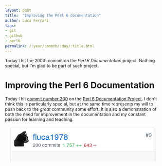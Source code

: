 ```yaml
---
layout: post
title:  "Improving the Perl 6 documentation"
author: Luca Ferrari
tags:
- git
- github
- perl6
permalink: /:year/:month/:day/:title.html
---
```


Today I hit the 200th commit on the *Perl 6 Documentation* project.
Nothing special, but I'm glad to be part of such project.

# Improving the Perl 6 Documentation

Today I hit [commit number 200](https://github.com/perl6/doc/graphs/contributors) on the [Perl 6 Documentation Project](https://github.com/perl6/doc). I don't think this is particularly special, but at the same time represents my will to push back to the *great* community some effort.
It is also a demonstration of both the need for improvement in the documentation and my constant passion for learning and teaching.

![200 commit](/images/posts/perl6-github.png)




